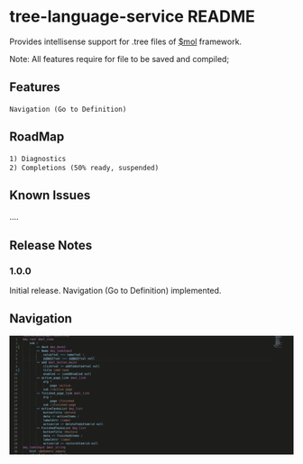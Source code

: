 # tree-language-service README

Provides intellisense support for .tree files of [$mol](https://github.com/eigenmethod/mol) framework.

Note: All features require for file to be saved and compiled;

## Features

    Navigation (Go to Definition)

## RoadMap

    1) Diagnostics
    2) Completions (50% ready, suspended)


## Known Issues

....

## Release Notes

### 1.0.0
Initial release. Navigation (Go to Definition) implemented.

## Navigation
![Navigation](assets/navigation.gif)




